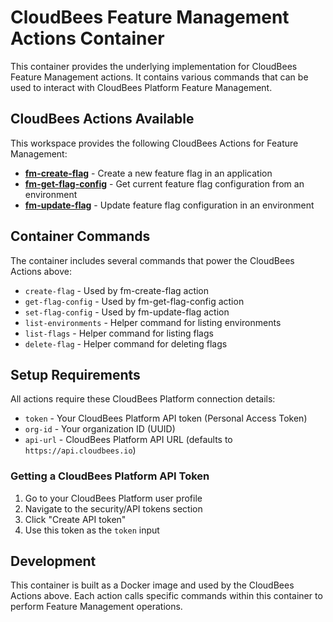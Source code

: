 # CloudBees Feature Management Actions Container

This container provides the underlying implementation for CloudBees Feature Management actions. It contains various commands that can be used to interact with CloudBees Platform Feature Management.

## CloudBees Actions Available

This workspace provides the following CloudBees Actions for Feature Management:

- **[fm-create-flag](https://github.com/cloudbees-days/fm-create-flag)** - Create a new feature flag in an application
- **[fm-get-flag-config](https://github.com/cloudbees-days/fm-get-flag-config)** - Get current feature flag configuration from an environment  
- **[fm-update-flag](https://github.com/cloudbees-days/fm-update-flag)** - Update feature flag configuration in an environment

## Container Commands

The container includes several commands that power the CloudBees Actions above:

- `create-flag` - Used by fm-create-flag action
- `get-flag-config` - Used by fm-get-flag-config action  
- `set-flag-config` - Used by fm-update-flag action
- `list-environments` - Helper command for listing environments
- `list-flags` - Helper command for listing flags
- `delete-flag` - Helper command for deleting flags

## Setup Requirements

All actions require these CloudBees Platform connection details:

- `token` - Your CloudBees Platform API token (Personal Access Token)
- `org-id` - Your organization ID (UUID)  
- `api-url` - CloudBees Platform API URL (defaults to `https://api.cloudbees.io`)

### Getting a CloudBees Platform API Token

1. Go to your CloudBees Platform user profile
2. Navigate to the security/API tokens section
3. Click "Create API token" 
4. Use this token as the `token` input

## Development

This container is built as a Docker image and used by the CloudBees Actions above. Each action calls specific commands within this container to perform Feature Management operations.
